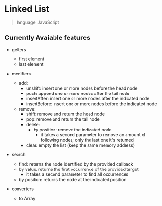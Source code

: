 # Linked List

> language: JavaScript

## Currently Avaiable features

- getters
  - first element
  - last element
- modifiers

  - add:
    - unshift: insert one or more nodes before the head node
    - push: append one or more nodes after the tail node
    - insertAfter: insert one or more nodes after the indicated node
    - insertBefore: insert one or more nodes before the indicated node
  - remove:
    - shift: remove and return the head node
    - pop: remove and return the tail node
    - delete:
      - by position: remove the indicated node
        - it takes a second parameter to remove an amount of following nodes; only the last one it's returned
    - clear: empty the list (keep the same memory address)

- search
  - find: returns the node identified by the provided callback
  - by value: returns the first occurrence of the provided target
    - it takes a second parameter to find all occurrences
  - by position: returns the node at the indicated position
- converters
  - to Array
